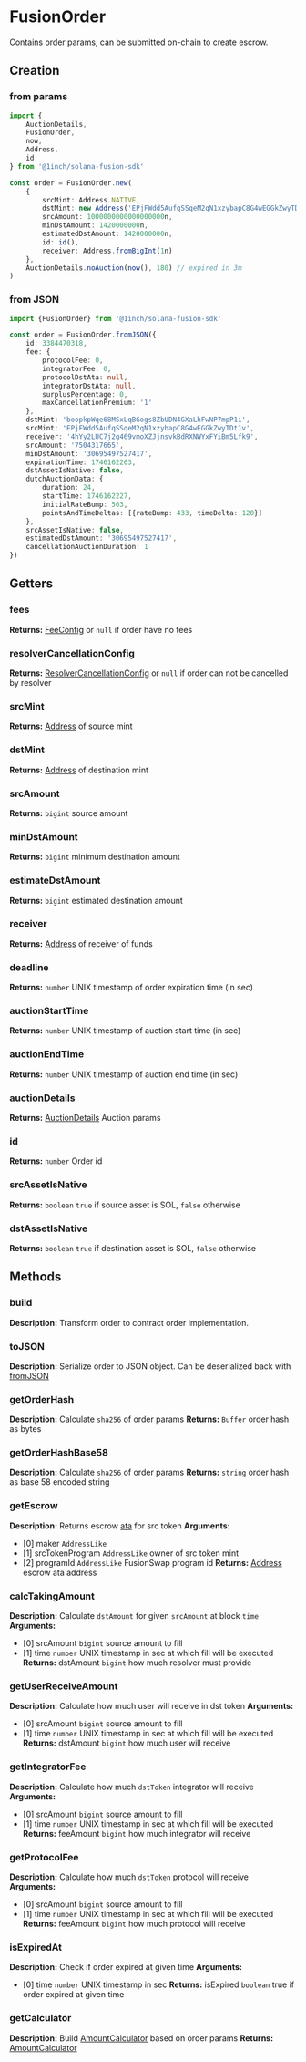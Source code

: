 # FusionOrder

Contains order params, can be submitted on-chain to create escrow.

## Creation

### from params

```typescript
import {
    AuctionDetails,
    FusionOrder,
    now,
    Address,
    id
} from '@1inch/solana-fusion-sdk'

const order = FusionOrder.new(
    {
        srcMint: Address.NATIVE,
        dstMint: new Address('EPjFWdd5AufqSSqeM2qN1xzybapC8G4wEGGkZwyTDt1v'),
        srcAmount: 1000000000000000000n,
        minDstAmount: 1420000000n,
        estimatedDstAmount: 1420000000n,
        id: id(),
        receiver: Address.fromBigInt(1n)
    },
    AuctionDetails.noAuction(now(), 180) // expired in 3m
)
```

### from JSON

```typescript
import {FusionOrder} from '@1inch/solana-fusion-sdk'

const order = FusionOrder.fromJSON({
    id: 3384470318,
    fee: {
        protocolFee: 0,
        integratorFee: 0,
        protocolDstAta: null,
        integratorDstAta: null,
        surplusPercentage: 0,
        maxCancellationPremium: '1'
    },
    dstMint: 'boopkpWqe68MSxLqBGogs8ZbUDN4GXaLhFwNP7mpP1i',
    srcMint: 'EPjFWdd5AufqSSqeM2qN1xzybapC8G4wEGGkZwyTDt1v',
    receiver: '4hYy2LUC7j2g469vmoXZJjnsvkBdRXNWYxFYiBm5Lfk9',
    srcAmount: '7504317665',
    minDstAmount: '30695497527417',
    expirationTime: 1746162263,
    dstAssetIsNative: false,
    dutchAuctionData: {
        duration: 24,
        startTime: 1746162227,
        initialRateBump: 503,
        pointsAndTimeDeltas: [{rateBump: 433, timeDelta: 120}]
    },
    srcAssetIsNative: false,
    estimatedDstAmount: '30695497527417',
    cancellationAuctionDuration: 1
})
```

## Getters

### fees
**Returns:** [FeeConfig](./fee-config/fee-config.ts) or `null` if order have no fees

### resolverCancellationConfig
**Returns:** [ResolverCancellationConfig](./resolver-cancellation-config/resolver-cancellation-config.ts) or `null` if order can not be cancelled by resolver

### srcMint
**Returns:** [Address](./address/address.ts) of source mint

### dstMint
**Returns:** [Address](./address/address.ts) of destination mint

### srcAmount
**Returns:** `bigint` source amount

### minDstAmount
**Returns:** `bigint` minimum destination amount

### estimateDstAmount
**Returns:** `bigint` estimated destination amount

### receiver
**Returns:** [Address](./address/address.ts) of receiver of funds

### deadline
**Returns:** `number` UNIX timestamp of order expiration time (in sec)

### auctionStartTime
**Returns:** `number` UNIX timestamp of auction start time (in sec)

### auctionEndTime
**Returns:** `number` UNIX timestamp of auction end time (in sec)

### auctionDetails
**Returns:** [AuctionDetails](./auction-details/auction-details.ts) Auction params

### id
**Returns:** `number` Order id

### srcAssetIsNative
**Returns:** `boolean` `true` if source asset is SOL, `false` otherwise

### dstAssetIsNative
**Returns:** `boolean` `true` if destination asset is SOL, `false` otherwise

## Methods

### build
**Description:** Transform order to contract order implementation.

### toJSON
**Description:** Serialize order to JSON object. Can be deserialized back with [fromJSON](#from-json)

### getOrderHash
**Description:** Calculate `sha256` of order params
**Returns:** `Buffer` order hash as bytes

### getOrderHashBase58
**Description:** Calculate `sha256` of order params
**Returns:** `string` order hash as base 58 encoded string

### getEscrow
**Description:** Returns escrow [ata](https://spl.solana.com/associated-token-account) for src token
**Arguments:**
- [0] maker `AddressLike`
- [1] srcTokenProgram `AddressLike` owner of src token mint
- [2] programId `AddressLike` FusionSwap program id
**Returns:** [Address](./address/address.ts) escrow ata address

### calcTakingAmount
**Description:** Calculate `dstAmount` for given `srcAmount` at block `time`
**Arguments:**
- [0] srcAmount `bigint` source amount to fill
- [1] time `number` UNIX timestamp in sec at which fill will be executed
**Returns:** dstAmount `bigint` how much resolver must provide

### getUserReceiveAmount
**Description:** Calculate how much user will receive in dst token
**Arguments:**
- [0] srcAmount `bigint` source amount to fill
- [1] time `number` UNIX timestamp in sec at which fill will be executed
**Returns:** dstAmount `bigint` how much user will receive

### getIntegratorFee
**Description:** Calculate how much `dstToken` integrator will receive
**Arguments:**
- [0] srcAmount `bigint` source amount to fill
- [1] time `number` UNIX timestamp in sec at which fill will be executed
**Returns:** feeAmount `bigint` how much integrator will receive

### getProtocolFee
**Description:** Calculate how much `dstToken` protocol will receive
**Arguments:**
- [0] srcAmount `bigint` source amount to fill
- [1] time `number` UNIX timestamp in sec at which fill will be executed
**Returns:** feeAmount `bigint` how much protocol will receive

### isExpiredAt
**Description:** Check if order expired at given time
**Arguments:**
- [0] time `number` UNIX timestamp in sec
**Returns:** isExpired `boolean` true if order expired at given time

### getCalculator
**Description:** Build [AmountCalculator](../amount-calculator/amount-calculator.ts) based on order params
**Returns:** [AmountCalculator](../amount-calculator/amount-calculator.ts)
